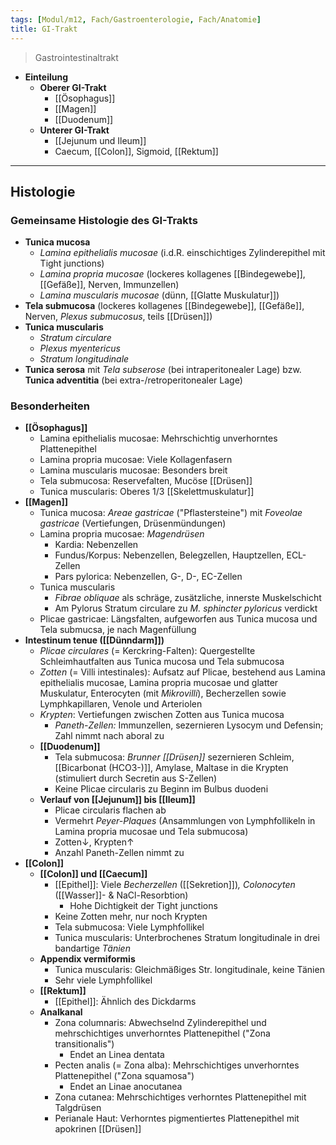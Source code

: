 ```yaml
---
tags: [Modul/m12, Fach/Gastroenterologie, Fach/Anatomie]
title: GI-Trakt
---
```

> Gastrointestinaltrakt
- **Einteilung**
	- **Oberer GI-Trakt**
		- [[Ösophagus]]
		- [[Magen]]
		- [[Duodenum]]
	- **Unterer GI-Trakt**
		- [[Jejunum und Ileum]]
		- Caecum, [[Colon]], Sigmoid, [[Rektum]]




---
## Histologie
### Gemeinsame Histologie des GI-Trakts

- **Tunica mucosa**
    - *Lamina epithelialis mucosae* (i.d.R. einschichtiges Zylinderepithel mit Tight junctions)
    - *Lamina propria mucosae* (lockeres kollagenes [[Bindegewebe]], [[Gefäße]], Nerven, Immunzellen)
    - *Lamina muscularis mucosae* (dünn, [[Glatte Muskulatur]])
- **Tela submucosa** (lockeres kollagenes [[Bindegewebe]], [[Gefäße]], Nerven, *Plexus submucosus*, teils [[Drüsen]])
- **Tunica muscularis**
    - *Stratum circulare*
    - *Plexus myentericus*
    - *Stratum longitudinale*
- **Tunica serosa** mit *Tela subserose* (bei intraperitonealer Lage) bzw. **Tunica adventitia** (bei extra-/retroperitonealer Lage)

### Besonderheiten

- **[[Ösophagus]]**
    - Lamina epithelialis mucosae: Mehrschichtig unverhorntes Plattenepithel
    - Lamina propria mucosae: Viele Kollagenfasern
    - Lamina muscularis mucosae: Besonders breit
    - Tela submucosa: Reservefalten, Mucöse [[Drüsen]]
    - Tunica muscularis: Oberes 1/3 [[Skelettmuskulatur]]
- **[[Magen]]**
    - Tunica mucosa: *Areae gastricae* ("Pflastersteine") mit *Foveolae gastricae* (Vertiefungen, Drüsenmündungen)
    - Lamina propria mucosae: *Magendrüsen*
        - Kardia: Nebenzellen
        - Fundus/Korpus: Nebenzellen, Belegzellen, Hauptzellen, ECL-Zellen
        - Pars pylorica: Nebenzellen, G-, D-, EC-Zellen
    - Tunica muscularis
        - *Fibrae obliquae* als schräge, zusätzliche, innerste Muskelschicht
        - Am Pylorus Stratum circulare zu *M. sphincter pyloricus* verdickt
    - Plicae gastricae: Längsfalten, aufgeworfen aus Tunica mucosa und Tela submucsa, je nach Magenfüllung
- **Intestinum tenue ([[Dünndarm]])**
    - *Plicae circulares* (= Kerckring-Falten): Quergestellte Schleimhautfalten aus Tunica mucosa und Tela submucosa
    - *Zotten* (= Villi intestinales): Aufsatz auf Plicae, bestehend aus Lamina epithelialis mucosae, Lamina propria mucosae und glatter Muskulatur, Enterocyten (mit *Mikrovilli*), Becherzellen sowie Lymphkapillaren, Venole und Arteriolen
    - *Krypten*: Vertiefungen zwischen Zotten aus Tunica mucosa
        - *Paneth-Zellen:* Immunzellen, sezernieren Lysocym und Defensin; Zahl nimmt nach aboral zu
    - **[[Duodenum]]**
        - Tela submucosa: *Brunner [[Drüsen]]* sezernieren Schleim, [[Bicarbonat (HCO3-)]], Amylase, Maltase in die Krypten (stimuliert durch Secretin aus S-Zellen)
        - Keine Plicae circularis zu Beginn im Bulbus duodeni
    - **Verlauf von [[Jejunum]] bis [[Ileum]]**
        - Plicae circularis flachen ab
        - Vermehrt *Peyer-Plaques* (Ansammlungen von Lymphfollikeln in Lamina propria mucosae und Tela submucosa)
        - Zotten↓, Krypten↑
        - Anzahl Paneth-Zellen nimmt zu
- **[[Colon]]**
    - **[[Colon]] und [[Caecum]]**
        - [[Epithel]]: Viele *Becherzellen* ([[Sekretion]])*, Colonocyten* ([[Wasser]]- & NaCl-Resorbtion)
            - Hohe Dichtigkeit der Tight junctions
        - Keine Zotten mehr, nur noch Krypten
        - Tela submucosa: Viele Lymphfollikel
        - Tunica muscularis: Unterbrochenes Stratum longitudinale in drei bandartige *Tänien*
    - **Appendix vermiformis**
        - Tunica muscularis: Gleichmäßiges Str. longitudinale, keine Tänien
        - Sehr viele Lymphfollikel
    - **[[Rektum]]**
        - [[Epithel]]: Ähnlich des Dickdarms
    - **Analkanal**
        - Zona columnaris: Abwechselnd Zylinderepithel und mehrschichtiges unverhorntes Plattenepithel ("Zona transitionalis")
            - Endet an Linea dentata
        - Pecten analis (= Zona alba): Mehrschichtiges unverhorntes Plattenepithel ("Zona squamosa")
            - Endet an Linae anocutanea
        - Zona cutanea: Mehrschichtiges verhorntes Plattenepithel mit Talgdrüsen
        - Perianale Haut: Verhorntes pigmentiertes Plattenepithel mit apokrinen [[Drüsen]]

